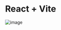 # React + Vite

![image](https://github.com/nvmarzakov/SoftUni-React-Final-Project/assets/114495254/eeab224c-ce0d-4c29-bb59-c885f1cb60f7)

